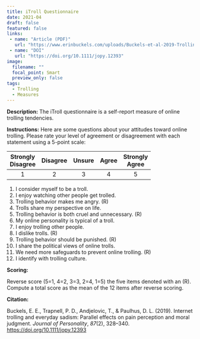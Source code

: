 ```yaml
---
title: iTroll Questionnaire
date: 2021-04
draft: false
featured: false
links:
 - name: "Article (PDF)"
   url: "https://www.erinbuckels.com/uploads/Buckels-et-al-2019-Trolling.pdf"
 - name: "DOI"
   url: "https://doi.org/10.1111/jopy.12393"
image:
  filename: ""
  focal_point: Smart
  preview_only: false
tags:
  - Trolling
  - Measures
---
```

**Description:** The iTroll questionnaire is a self-report measure of online trolling tendencies. 

**Instructions:** Here are some questions about your attitudes toward online trolling. Please rate your level of agreement or disagreement with each statement using a 5-point scale:

| Strongly</br>Disagree | Disagree | Unsure | Agree | Strongly</br>Agree |
| :----: | :----: | :----: | :----: | :----: |
| 1 | 2 | 3 | 4 | 5 |


1.	I consider myself to be a troll.
2.	I enjoy watching other people get trolled.
3.	Trolling behavior makes me angry. (R)
4.	Trolls share my perspective on life.
5.	Trolling behavior is both cruel and unnecessary. (R)
6.	My online personality is typical of a troll.
7.	I enjoy trolling other people.
8.	I dislike trolls. (R)
9.	Trolling behavior should be punished. (R)
10.	I share the political views of online trolls.
11.	We need more safeguards to prevent online trolling. (R)
12.	I identify with trolling culture.


**Scoring:**

Reverse score (5=1, 4=2, 3=3, 2=4, 1=5) the five items denoted with an (R).
<br>Compute a total score as the mean of the 12 items after reverse scoring.


**Citation:** 

Buckels, E. E., Trapnell, P. D., Andjelovic, T., & Paulhus, D. L. (2019). Internet trolling and everyday sadism: Parallel effects on pain perception and moral judgment. *Journal of Personality*, *87*(2), 328–340. https://doi.org/10.1111/jopy.12393
